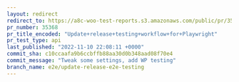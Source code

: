 ```yaml
---
layout: redirect
redirect_to: https://a8c-woo-test-reports.s3.amazonaws.com/public/pr/35368/api/index.html
pr_number: 35368
pr_title_encoded: "Update+release+testing+workflow+for+Playwright"
pr_test_type: api
last_published: "2022-11-10 22:08:11 +0000"
commit_sha: c10ccaafa9b6ccbffb88aa30d0b348aad08f70e4
commit_message: "Tweak some settings, add WP testing"
branch_name: e2e/update-release-e2e-testing
---
```

